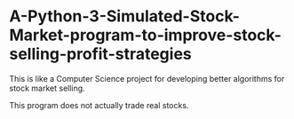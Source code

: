 # A-Python-3-Simulated-Stock-Market-program-to-improve-stock-selling-profit-strategies
This is like a Computer Science project for developing better algorithms for stock market selling. 

This program does not actually trade real stocks. 
